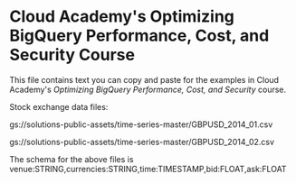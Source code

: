 # Cloud Academy's Optimizing BigQuery Performance, Cost, and Security Course
This file contains text you can copy and paste for the examples in Cloud Academy's _Optimizing BigQuery Performance, Cost, and Security_ course.

Stock exchange data files:

gs://solutions-public-assets/time-series-master/GBPUSD_2014_01.csv

gs://solutions-public-assets/time-series-master/GBPUSD_2014_02.csv

The schema for the above files is  venue:STRING,currencies:STRING,time:TIMESTAMP,bid:FLOAT,ask:FLOAT
